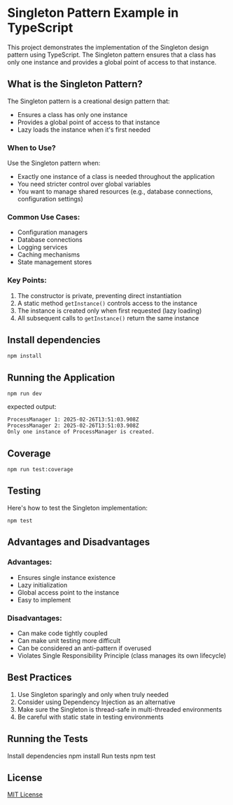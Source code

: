 # Singleton Pattern Example in TypeScript

This project demonstrates the implementation of the Singleton design pattern using TypeScript. The Singleton pattern ensures that a class has only one instance and provides a global point of access to that instance.

## What is the Singleton Pattern?

The Singleton pattern is a creational design pattern that:
- Ensures a class has only one instance
- Provides a global point of access to that instance
- Lazy loads the instance when it's first needed

### When to Use?

Use the Singleton pattern when:
- Exactly one instance of a class is needed throughout the application
- You need stricter control over global variables
- You want to manage shared resources (e.g., database connections, configuration settings)

### Common Use Cases:
- Configuration managers
- Database connections
- Logging services
- Caching mechanisms
- State management stores

### Key Points:
1. The constructor is private, preventing direct instantiation
2. A static method `getInstance()` controls access to the instance
3. The instance is created only when first requested (lazy loading)
4. All subsequent calls to `getInstance()` return the same instance


## Install dependencies
```shell
npm install
```

## Running the Application
```shell
npm run dev
```
expected output:
```shell
ProcessManager 1: 2025-02-26T13:51:03.908Z
ProcessManager 2: 2025-02-26T13:51:03.908Z
Only one instance of ProcessManager is created.
```

## Coverage
```shell
npm run test:coverage
```

## Testing
Here's how to test the Singleton implementation:

```shell
npm test
```


## Advantages and Disadvantages

### Advantages:
- Ensures single instance existence
- Lazy initialization
- Global access point to the instance
- Easy to implement

### Disadvantages:
- Can make code tightly coupled
- Can make unit testing more difficult
- Can be considered an anti-pattern if overused
- Violates Single Responsibility Principle (class manages its own lifecycle)

## Best Practices

1. Use Singleton sparingly and only when truly needed
2. Consider using Dependency Injection as an alternative
3. Make sure the Singleton is thread-safe in multi-threaded environments
4. Be careful with static state in testing environments

## Running the Tests

Install dependencies
npm install
Run tests
npm test


## License

[MIT License](LICENSE)
